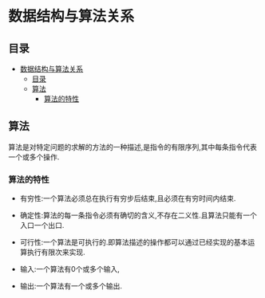 # 数据结构与算法关系

## 目录

<!-- TOC -->

- [数据结构与算法关系](#数据结构与算法关系)
    - [目录](#目录)
    - [算法](#算法)
        - [算法的特性](#算法的特性)

<!-- /TOC -->

## 算法

算法是对特定问题的求解的方法的一种描述,是指令的有限序列,其中每条指令代表一个或多个操作.

### 算法的特性

- 有穷性:一个算法必须总在执行有穷步后结束,且必须在有穷时间内结束.

- 确定性:算法的每一条指令必须有确切的含义,不存在二义性.且算法只能有一个入口一个出口.

- 可行性:一个算法是可执行的.即算法描述的操作都可以通过已经实现的基本运算执行有限次来实现.

- 输入:一个算法有0个或多个输入,

- 输出:一个算法有一个或多个输出.
